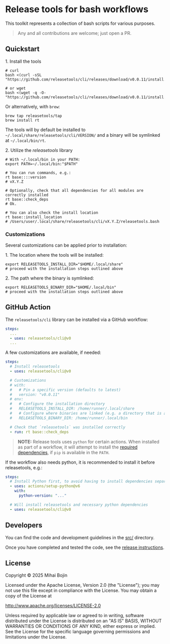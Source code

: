 # Release tools for bash workflows

This toolkit represents a collection of bash scripts for various purposes.

> Any and all contributions are welcome; just open a PR.

## Quickstart

1\. Install the tools

```shell
# curl
bash <(curl -sSL "https://github.com/releasetools/cli/releases/download/v0.0.11/install.sh")

# or wget
bash <(wget -q -O- "https://github.com/releasetools/cli/releases/download/v0.0.11/install.sh")
```

Or alternatively, with `brew`:

```shell
brew tap releasetools/tap
brew install rt
```

The tools will by default be installed to `~/.local/share/releasetools/cli/VERSION/` and a binary will be symlinked at `~/.local/bin/rt`.

2\. Utilize the _releasetools_ library

```shell
# With ~/.local/bin in your PATH:
export PATH=~/.local/bin:"$PATH"

# You can run commands, e.g.:
rt base::::version
# vX.Y.Z

# Optionally, check that all dependencies for all modules are correctly installed
rt base::check_deps
# Ok.

# You can also check the install location
rt base::install_location
# /Users/user/.local/share/releasetools/cli/vX.Y.Z/releasetools.bash
```

### Customizations

Several customizations can be applied prior to installation:

1\. The location where the tools will be installed:

```shell
export RELEASETOOLS_INSTALL_DIR="$HOME/.local/share"
# proceed with the installation steps outlined above
```

2\. The path where the binary is symlinked:

```shell
export RELEASETOOLS_BINARY_DIR="$HOME/.local/bin"
# proceed with the installation steps outlined above
```

## GitHub Action

The `releasetools/cli` library can be installed via a GitHub workflow:

```yaml
steps:
  ...
  - uses: releasetools/cli@v0
  ...
```

A few customizations are available, if needed:

```yaml
steps:
  # Install releasetools
  - uses: releasetools/cli@v0

  # Customizations
  # with:
  #   # Pin a specific version (defaults to latest)
  #   version: "v0.0.11"
  # env:
  #   # Configure the installation directory
  #   RELEASETOOLS_INSTALL_DIR: /home/runner/.local/share
  #   # Configure where binaries are linked (e.g. a directory that is already in PATH)
  #   RELEASETOOLS_BINARY_DIR: /home/runner/.local/bin

  # Check that `releasetools` was installed correctly
  - run: rt base::check_deps
```

> **NOTE:** Release tools uses `python` for certain actions. When installed as part of a workflow,
> it will attempt to install the [required dependencies](/requirements.txt), if `pip` is available in the `PATH`.

If the workflow also needs python, it is recommended to install it before releasetools, e.g.:

```yaml
steps:
  # Install Python first, to avoid having to install dependencies separately
  - uses: actions/setup-python@v6
    with:
      python-version: "..."

  # Will install releasetools and necessary python dependencies
  - uses: releasetools/cli@v0
```

## Developers

You can find the code and development guidelines in the [src/](./src/) directory.

Once you have completed and tested the code, see the [release instructions](./scripts/#release-a-new-version).

## License

Copyright &copy; 2025 Mihai Bojin

Licensed under the Apache License, Version 2.0 (the "License");
you may not use this file except in compliance with the License.
You may obtain a copy of the License at

<http://www.apache.org/licenses/LICENSE-2.0>

Unless required by applicable law or agreed to in writing, software
distributed under the License is distributed on an "AS IS" BASIS,
WITHOUT WARRANTIES OR CONDITIONS OF ANY KIND, either express or implied.
See the License for the specific language governing permissions and
limitations under the License.
